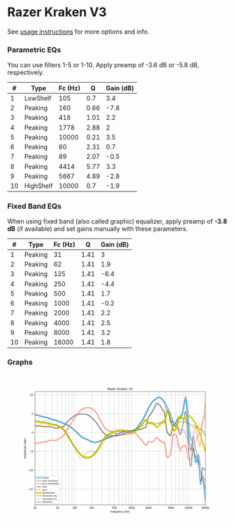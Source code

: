 # Razer Kraken V3
See [usage instructions](https://github.com/jaakkopasanen/AutoEq#usage) for more options and info.

### Parametric EQs
You can use filters 1-5 or 1-10. Apply preamp of -3.6 dB or -5.8 dB, respectively.

|   # | Type      |   Fc (Hz) |    Q |   Gain (dB) |
|-----|-----------|-----------|------|-------------|
|   1 | LowShelf  |       105 | 0.7  |         3.4 |
|   2 | Peaking   |       160 | 0.66 |        -7.8 |
|   3 | Peaking   |       418 | 1.01 |         2.2 |
|   4 | Peaking   |      1778 | 2.88 |         2   |
|   5 | Peaking   |     10000 | 0.21 |         3.5 |
|   6 | Peaking   |        60 | 2.31 |         0.7 |
|   7 | Peaking   |        89 | 2.07 |        -0.5 |
|   8 | Peaking   |      4414 | 5.77 |         3.3 |
|   9 | Peaking   |      5667 | 4.89 |        -2.8 |
|  10 | HighShelf |     10000 | 0.7  |        -1.9 |

### Fixed Band EQs
When using fixed band (also called graphic) equalizer, apply preamp of **-3.8 dB** (if available) and set gains manually with these parameters.

|   # | Type    |   Fc (Hz) |    Q |   Gain (dB) |
|-----|---------|-----------|------|-------------|
|   1 | Peaking |        31 | 1.41 |         3   |
|   2 | Peaking |        62 | 1.41 |         1.9 |
|   3 | Peaking |       125 | 1.41 |        -6.4 |
|   4 | Peaking |       250 | 1.41 |        -4.4 |
|   5 | Peaking |       500 | 1.41 |         1.7 |
|   6 | Peaking |      1000 | 1.41 |        -0.2 |
|   7 | Peaking |      2000 | 1.41 |         2.2 |
|   8 | Peaking |      4000 | 1.41 |         2.5 |
|   9 | Peaking |      8000 | 1.41 |         3.2 |
|  10 | Peaking |     16000 | 1.41 |         1.8 |

### Graphs
![](./Razer%20Kraken%20V3.png)
